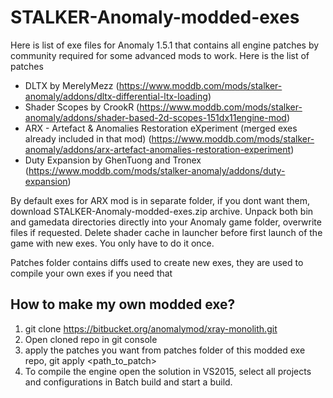 # STALKER-Anomaly-modded-exes
Here is list of exe files for Anomaly 1.5.1 that contains all engine patches by community required for some advanced mods to work.
Here is the list of patches
* DLTX by MerelyMezz (https://www.moddb.com/mods/stalker-anomaly/addons/dltx-differential-ltx-loading)
* Shader Scopes by CrookR (https://www.moddb.com/mods/stalker-anomaly/addons/shader-based-2d-scopes-151dx11engine-mod)
* ARX - Artefact & Anomalies Restoration eXperiment (merged exes already included in that mod) (https://www.moddb.com/mods/stalker-anomaly/addons/arx-artefact-anomalies-restoration-experiment)
* Duty Expansion by GhenTuong and Tronex (https://www.moddb.com/mods/stalker-anomaly/addons/duty-expansion)

By default exes for ARX mod is in separate folder, if you dont want them, download STALKER-Anomaly-modded-exes.zip archive.
Unpack both bin and gamedata directories directly into your Anomaly game folder, overwrite files if requested.
Delete shader cache in launcher before first launch of the game with new exes. You only have to do it once.

Patches folder contains diffs used to create new exes, they are used to compile your own exes if you need that

## How to make my own modded exe?
1. git clone https://bitbucket.org/anomalymod/xray-monolith.git
2. Open cloned repo in git console
3. apply the patches you want from patches folder of this modded exe repo, git apply <path_to_patch>
4. To compile the engine open the solution in VS2015, select all projects and configurations in Batch build and start a build.
